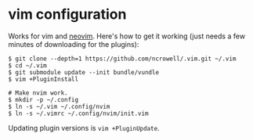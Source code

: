 # vim configuration

Works for vim and [neovim](neovim.io). Here's how to get it working (just needs a few minutes of downloading for the plugins):

    $ git clone --depth=1 https://github.com/ncrowell/.vim.git ~/.vim
    $ cd ~/.vim
    $ git submodule update --init bundle/vundle
    $ vim +PluginInstall

    # Make nvim work.
    $ mkdir -p ~/.config
    $ ln -s ~/.vim ~/.config/nvim
    $ ln -s ~/.vimrc ~/.config/nvim/init.vim

Updating plugin versions is `vim +PluginUpdate`.
